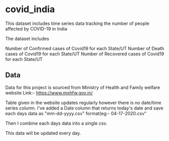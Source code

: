 # covid_india

This dataset includes time series data tracking the number of people affected by COVID-19 in India

The dataset includes

Number of  Confirmed cases of Covid19 for each State/UT
Number of  Death cases of Covid19 for each State/UT
Number of  Recovered cases of Covid19 for each State/UT

## Data

Data for this project is sourced from Ministry of Health and Family welfare website
Link:- https://www.mohfw.gov.in/

Table given in the website updates regularly however there is no date/time series column.
I've added a Date column that returns today's date and save each days data as "mm-dd-yyyy.csv" format(eg:- 04-17-2020.csv"

Then I combine each days data into a single csv.

This data will be updated every day.
